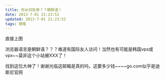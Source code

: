 ```yaml
---
title: 你从何处来？？朝鲜语！
date: 2013-7-01 21:23:52
updated: 2013-7-01 21:23:52
tags: 随笔
---
```

直接上图

浏览器语言是朝鲜语？？？难道有国际友人访问！当然也有可能是韩国vps或vpx~~莫非这个小站被XXX了！

找到这位大神了！谢谢光临这邮箱是真的吗，这要多少钱~~~~go.com似乎是迪斯尼官网